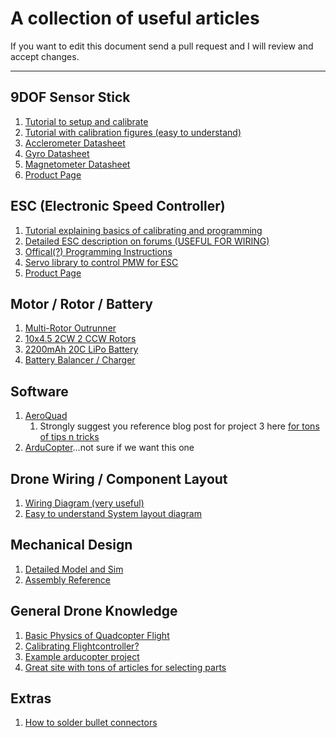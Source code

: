 A collection of useful articles
===================

If you want to edit this document send a pull request and I will review and accept changes.

----------

9DOF Sensor Stick
-----------------
1. [Tutorial to setup and calibrate](https://github.com/ptrbrtz/razor-9dof-ahrs/wiki/Tutorial) 
2. [Tutorial with calibration figures (easy to understand)](http://robots.dacloughb.com/project-2/9-degrees-of-freedom-sensor/)
2. [Acclerometer Datasheet](https://www.sparkfun.com/datasheets/Sensors/Accelerometer/ADXL345.pdf)  
3. [Gyro Datasheet](https://www.sparkfun.com/datasheets/Sensors/Gyro/PS-ITG-3200-00-01.4.pdf)  
4. [Magnetometer Datasheet](http://dlnmh9ip6v2uc.cloudfront.net/datasheets/Sensors/Magneto/HMC5883L-FDS.pdf)
5. [Product Page](https://www.sparkfun.com/products/10724)  

ESC (Electronic Speed Controller)
--
1. [Tutorial explaining basics of calibrating and programming](http://robots.dacloughb.com/project-2/esc-calibration-programming/)
2. [Detailed ESC description on forums (USEFUL FOR WIRING)](http://www.rcgroups.com/forums/showthread.php?t=1513678)
3. [Offical(?) Programming Instructions](http://robots.dacloughb.com/wp-content/uploads/2012/03/mystery-esc-programming.pdf)
4. [Servo library to control PMW for ESC](http://arduino.cc/en/Reference/Servo)
5. [Product Page](http://www.hobbyking.com/hobbyking/store/uh_viewItem.asp?idProduct=9485)

Motor / Rotor / Battery
--
1. [Multi-Rotor Outrunner](http://www.hobbyking.com/hobbyking/store/%5F%5F39036%5F%5FTurnigy%5FMultistar%5F2213%5F980Kv%5F14Pole%5FMulti%5FRotor%5FOutrunner.html)
2. [10x4.5 2CW 2 CCW Rotors](http://www.hobbyking.com/hobbyking/store/%5F%5F25820%5F%5F10x4%5F5%5FSF%5FProps%5F2pc%5FCW%5F2pc%5FCCW%5FGreen%5F.html)
3. [2200mAh 20C LiPo Battery](http://www.hobbyking.com/hobbyking/store/%5F%5F15019%5F%5FTurnigy%5F2200mAh%5F3S%5F20C%5FLipo%5FPack%5FUS%5FWarehouse%5F.html)
4. [Battery Balancer / Charger](http://www.hobbyking.com/hobbyking/store/%5F%5F18066%5F%5FTurnigy%5FAccucel%5F6%5F50W%5F6A%5FBalancer%5FCharger%5Fw%5FAccessories%5FUS%5FWarehouse%5F.html)

Software
--
1. [AeroQuad](http://aeroquad.com/content.php?s=2818a7c8e47b4119611c8e7ab7e14052)
    1. Strongly suggest you reference blog post for project 3 here [for tons of tips n tricks](http://robots.dacloughb.com/project-3/)
2. [ArduCopter](http://copter.ardupilot.com)...not sure if we want this one

Drone Wiring / Component Layout
--
1. [Wiring Diagram (very useful)](http://robots.dacloughb.com/wp-content/uploads/2012/04/quadcopter.png)
2. [Easy to understand System layout diagram](http://www.arducopter.co.uk/uploads/6/7/0/2/6702064/808846142_orig.jpg)

Mechanical Design
--
1. [Detailed Model and Sim](http://robots.dacloughb.com/project-2/mechanical-design/cad-model-and-simulations/)
2. [Assembly Reference](http://robots.dacloughb.com/project-2/mechanical-design/assembly/)

General Drone Knowledge  
--
1. [Basic Physics of Quadcopter Flight](http://blacktieaerial.com/2014/04/29/the-physics-of-quadcopter-flight/)  
2. [Calibrating Flightcontroller?](http://blacktieaerial.com/2014/05/11/quadcopter-maths/)
3. [Example arducopter project](http://www.arducopter.co.uk/all-arducopter-guides/2connectingeverything-for-arducopter)
4. [Great site with tons of articles for selecting parts](http://blacktieaerial.com)

Extras
--
1. [How to solder bullet connectors](https://www.youtube.com/watch?v=MnldHRtjre8&spfreload=10)
